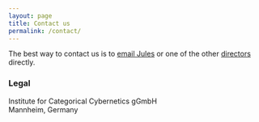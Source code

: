 ```yaml
---
layout: page
title: Contact us
permalink: /contact/
---
```


The best way to contact us is to [email Jules](mailto://jules@cybercat.institute) or one of the other [directors](/people) directly.

### Legal

Institute for Categorical Cybernetics gGmbH  
Mannheim, Germany
